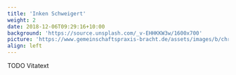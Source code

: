 ```yaml
---
title: 'Inken Schweigert'
weight: 2
date: 2018-12-06T09:29:16+10:00
background: 'https://source.unsplash.com/_v-EHHKKW3w/1600x700'
picture: 'https://www.gemeinschaftspraxis-bracht.de/assets/images/b/christian_rosenbauer-2703a062.jpg'
align: left
---
```


TODO Vitatext